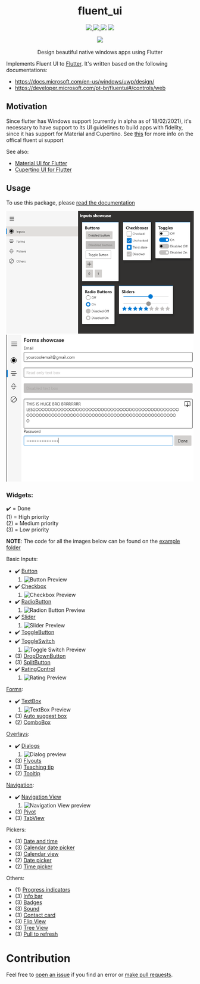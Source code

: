 <div>
  <h1 align="center">fluent_ui</h1>
  <p align="center" >
    <a title="Discord" href="https://discord.gg/674gpDQUVq">
      <img src="https://img.shields.io/discord/809528329337962516?label=discord&logo=discord" />
    </a>
    <a title="Pub" href="https://pub.dartlang.org/packages/fluent_ui" >
      <img src="https://img.shields.io/pub/v/fluent_ui.svg?style=popout&include_prereleases" />
    </a>
    <a title="Github License">
      <img src="https://img.shields.io/github/license/bdlukaa/fluent_ui" />
    </a>
    <a title="PRs are welcome">
      <img src="https://img.shields.io/badge/PRs-welcome-brightgreen.svg" />
    </a>
  </p>
  <p align="center">
    <a title="Buy me a coffee" href="https://www.buymeacoffee.com/bdlukaa">
      <img src="https://img.buymeacoffee.com/button-api/?text=Buy me a coffee&emoji=&slug=bdlukaa&button_colour=FF5F5F&font_colour=ffffff&font_family=Lato&outline_colour=000000&coffee_colour=FFDD00">
    </a>
  </p>
  <p align="center">
  Design beautiful native windows apps using Flutter
  </p>
</div>

Implements Fluent UI to [Flutter](flutter.dev).
It's written based on the following documentations:

- https://docs.microsoft.com/en-us/windows/uwp/design/
- https://developer.microsoft.com/pt-br/fluentui#/controls/web

## Motivation

Since flutter has Windows support (currently in alpha as of 18/02/2021), it's necessary to have support to its UI guidelines to build apps with fidelity, since it has support for Material and Cupertino.
See [this](https://github.com/flutter/flutter/issues/46481) for more info on the offical fluent ui support

See also:

- [Material UI for Flutter](https://flutter.dev/docs/development/ui/widgets/material)
- [Cupertino UI for Flutter](https://flutter.dev/docs/development/ui/widgets/cupertino)

## Usage

To use this package, please [read the documentation](https://github.com/bdlukaa/fluent_ui/wiki)

![Inputs Preview](screenshots/inputs.png)
![Forms Preview](screenshots/forms.png)

### Widgets:

✔️ = Done\
(1) = High priority\
(2) = Medium priority\
(3) = Low priority

**NOTE**: The code for all the images below can be found on the [example folder](example/)

Basic Inputs:

- ✔️ [Button](https://docs.microsoft.com/en-us/windows/uwp/design/controls-and-patterns/buttons#create-a-button)
  1. ![Button Preview](https://docs.microsoft.com/en-us/windows/uwp/design/controls-and-patterns/images/controls/button.png)
- ✔️ [Checkbox](https://docs.microsoft.com/en-us/windows/uwp/design/controls-and-patterns/checkbox)
  1. ![Checkbox Preview](https://docs.microsoft.com/en-us/windows/uwp/design/controls-and-patterns/images/templates-checkbox-states-default.png)
- ✔️ [RadioButton](https://docs.microsoft.com/en-us/windows/uwp/design/controls-and-patterns/radio-button)
  1. ![Radion Button Preview](https://docs.microsoft.com/en-us/windows/uwp/design/controls-and-patterns/images/controls/radio-button.png)
- ✔️ [Slider](https://docs.microsoft.com/en-us/windows/uwp/design/controls-and-patterns/slider)
  1. ![Slider Preview](https://docs.microsoft.com/en-us/windows/uwp/design/controls-and-patterns/images/controls/slider.png)
- ✔️ [ToggleButton](https://docs.microsoft.com/en-us/uwp/api/windows.ui.xaml.controls.primitives.togglebutton?view=winrt-19041)
- ✔️ [ToggleSwitch](https://docs.microsoft.com/en-us/windows/uwp/design/controls-and-patterns/toggles)
  1. ![Toggle Switch Preview](https://docs.microsoft.com/en-us/windows/uwp/design/controls-and-patterns/images/toggleswitches01.png)
- (3) [DropDownButton](https://docs.microsoft.com/en-us/windows/uwp/design/controls-and-patterns/buttons#example---drop-down-button)
- (3) [SplitButton](https://docs.microsoft.com/en-us/windows/uwp/design/controls-and-patterns/buttons#example---split-button)
- ✔️ [RatingControl](https://docs.microsoft.com/en-us/windows/uwp/design/controls-and-patterns/rating)
  1. ![Rating Preview](https://docs.microsoft.com/en-us/windows/uwp/design/controls-and-patterns/images/rating_rs2_doc_ratings_intro.png)

[Forms](https://docs.microsoft.com/en-us/windows/uwp/design/controls-and-patterns/forms): 
- ✔️ [TextBox](https://docs.microsoft.com/en-us/windows/uwp/design/controls-and-patterns/forms)
  1. ![TextBox Preview](https://docs.microsoft.com/en-us/windows/uwp/design/controls-and-patterns/images/text-box.png)
- (3) [Auto suggest box](https://docs.microsoft.com/en-us/windows/uwp/design/controls-and-patterns/auto-suggest-box)
- (2) [ComboBox](https://docs.microsoft.com/en-us/windows/uwp/design/controls-and-patterns/combo-box)

[Overlays](https://docs.microsoft.com/en-us/windows/uwp/design/controls-and-patterns/dialogs-and-flyouts/):

- ✔️ [Dialogs](https://docs.microsoft.com/en-us/windows/uwp/design/controls-and-patterns/dialogs-and-flyouts/dialogs)
  1. ![Dialog preview](https://docs.microsoft.com/en-us/windows/uwp/design/controls-and-patterns/images/dialogs/dialog_rs2_delete_file.png)
- (3) [Flyouts](https://docs.microsoft.com/en-us/windows/uwp/design/controls-and-patterns/dialogs-and-flyouts/flyouts)
- (3) [Teaching tip](https://docs.microsoft.com/en-us/windows/uwp/design/controls-and-patterns/dialogs-and-flyouts/teaching-tip)
- (2) [Tooltip](https://docs.microsoft.com/en-us/windows/uwp/design/controls-and-patterns/tooltips)

[Navigation](https://docs.microsoft.com/en-us/windows/uwp/design/controls-and-patterns/master-details):

- ✔️ [Navigation View](https://docs.microsoft.com/en-us/windows/uwp/design/controls-and-patterns/navigationview)
  1. ![Navigation View preview](https://docs.microsoft.com/en-us/windows/uwp/design/controls-and-patterns/images/navview-pane-anatomy-vertical.png)
- (3) [Pivot](https://docs.microsoft.com/en-us/windows/uwp/design/controls-and-patterns/pivot)
- (3) [TabView](https://docs.microsoft.com/en-us/windows/uwp/design/controls-and-patterns/tab-view)

Pickers:

- (3) [Date and time](https://docs.microsoft.com/en-us/windows/uwp/design/controls-and-patterns/date-and-time)
- (3) [Calendar date picker](https://docs.microsoft.com/en-us/windows/uwp/design/controls-and-patterns/calendar-date-picker)
- (3) [Calendar view](https://docs.microsoft.com/en-us/windows/uwp/design/controls-and-patterns/calendar-view)
- (2) [Date picker](https://docs.microsoft.com/en-us/windows/uwp/design/controls-and-patterns/date-picker)
- (2) [Time picker](https://docs.microsoft.com/en-us/windows/uwp/design/controls-and-patterns/time-picker)

Others:

- (1) [Progress indicators](https://docs.microsoft.com/en-us/windows/uwp/design/controls-and-patterns/progress-controls)
- (3) [Info bar](https://docs.microsoft.com/en-us/windows/uwp/design/controls-and-patterns/infobar)
- (3) [Badges](https://docs.microsoft.com/en-us/windows/uwp/design/shell/tiles-and-notifications/badges)
- (3) [Sound](https://docs.microsoft.com/en-us/windows/uwp/design/style/sound)
- (3) [Contact card](https://docs.microsoft.com/en-us/windows/uwp/design/controls-and-patterns/contact-card)
- (3) [Flip View](https://docs.microsoft.com/en-us/windows/uwp/design/controls-and-patterns/flipview)
- (3) [Tree View](https://docs.microsoft.com/en-us/windows/uwp/design/controls-and-patterns/tree-view)
- (3) [Pull to refresh](https://docs.microsoft.com/en-us/windows/uwp/design/controls-and-patterns/pull-to-refresh)

# Contribution

Feel free to [open an issue](https://github.com/bdlukaa/fluent_ui/issues/new) if you find an error or [make pull requests](https://github.com/bdlukaa/fluent_ui/pulls).
